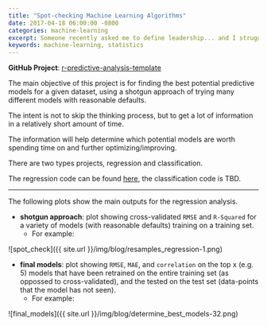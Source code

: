 ```yaml
---
title: "Spot-checking Machine Learning Algorithms"
date: 2017-04-18 06:00:00 -0800
categories: machine-learning
excerpt: Someone recently asked me to define leadership... and I struggled to produce a coherent sequence of sentences.
keywords: machine-learning, statistics
---
```


**GitHub Project**: [r-predictive-analysis-template](https://github.com/shane-kercheval/r-predictive-analysis-template)

The main objective of this project is for finding the best potential predictive models for a given dataset, using a shotgun approach of trying many different models with reasonable defaults.

The intent is not to skip the thinking process, but to get a lot of information in a relatively short amount of time.

The information will help determine which potential models are worth spending time on and further optimizing/improving.

There are two types projects, regression and classification.

The regression code can be found [here](https://github.com/shane-kercheval/r-predictive-analysis-template/blob/master/predictive_analysis_regression.Rmd), the classification code is TBD.

------------------------------

The following plots show the main outputs for the regression analysis.

- **shotgun approach**: plot showing cross-validated `RMSE` and `R-Squared` for a variety of models (with reasonable defaults) training on a training set.
	- For example:

![spot_check]({{ site.url }}/img/blog/resamples_regression-1.png)

- **final models**: plot showing `RMSE`, `MAE`, and `correlation` on the top x (e.g. 5) models that have been retrained on the entire training set (as oppossed to cross-validated), and the tested on the test set (data-points that the model has not seen).
	- For example:

![final_models]({{ site.url }}/img/blog/determine_best_models-32.png)
